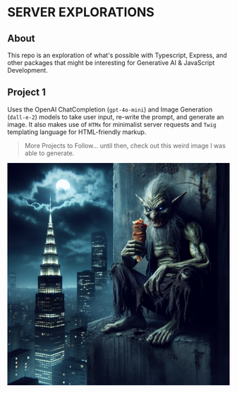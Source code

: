 # SERVER EXPLORATIONS

## About

This repo is an exploration of what's possible with Typescript, Express, and other packages that might be interesting for Generative AI & JavaScript Development.

## Project 1
Uses the OpenAI ChatCompletion (`gpt-4o-mini`) and Image Generation (`dall-e-2`) models to take user input, re-write the prompt, and generate an image. It also makes use of `HTMx` for minimalist server requests and `Twig` templating language for HTML-friendly markup.


> More Projects to Follow... until then, check out this weird image I was able to generate.

![Prompt: hobgoblin eating schwarma on a cold night atop skyscrapers. Dark, gritty, and scary aesthetic. Creep me out a little](screenshots/gen-ai-img__dall-e-2__goblin.png "GenAI Goblin")

